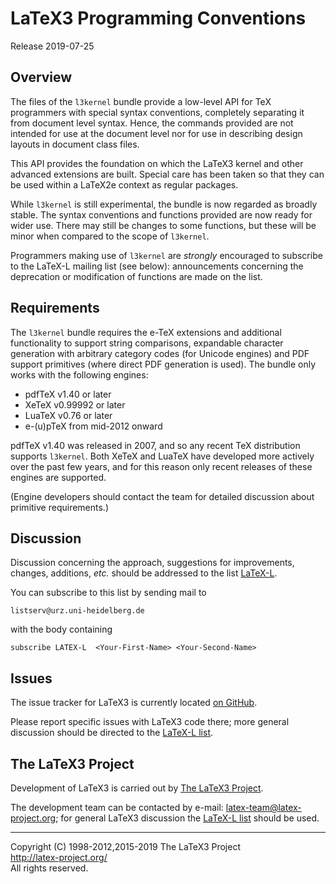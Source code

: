 LaTeX3 Programming Conventions
==============================

Release 2019-07-25

Overview
--------

The files of the `l3kernel` bundle provide a low-level API for TeX programmers
with special syntax conventions, completely separating it from document level
syntax. Hence, the commands provided are not intended for use at the document
level nor for use in describing design layouts in document class files.

This API provides the foundation on which the LaTeX3 kernel and other advanced
extensions are built. Special care has been taken so that they can be used
within a LaTeX2e context as regular packages.

While `l3kernel` is still experimental, the bundle is now regarded as broadly
stable. The syntax conventions and functions provided are now ready for wider
use. There may still be changes to some functions, but these will be minor when
compared to the scope of `l3kernel`.

Programmers making use of `l3kernel` are *strongly* encouraged to subscribe to
the LaTeX-L mailing list (see below): announcements concerning the deprecation
or modification of functions are made on the list.

Requirements
------------

The `l3kernel` bundle requires the e-TeX extensions and additional functionality
to support string comparisons, expandable character generation with arbitrary
category codes (for Unicode engines) and PDF support primitives (where direct
PDF generation is used). The bundle only works with the following engines:
* pdfTeX v1.40 or later
* XeTeX v0.99992 or later
* LuaTeX v0.76 or later
* e-(u)pTeX from mid-2012 onward

pdfTeX v1.40 was released in 2007, and so any recent TeX distribution
supports `l3kernel`. Both XeTeX and LuaTeX have developed more
actively over the past few years, and for this reason only recent
releases of these engines are supported.

(Engine developers should contact the team for detailed discussion about
primitive requirements.)

Discussion
----------

Discussion concerning the approach, suggestions for improvements,
changes, additions, _etc._ should be addressed to the list
[LaTeX-L](https://listserv.uni-heidelberg.de/cgi-bin/wa?A0=LATEX-L).

You can subscribe to this list by sending mail to

    listserv@urz.uni-heidelberg.de

with the body containing

    subscribe LATEX-L  <Your-First-Name> <Your-Second-Name>

Issues
------

The issue tracker for LaTeX3 is currently located
[on GitHub](https://github.com/latex3/latex3/issues).

Please report specific issues with LaTeX3 code there; more general
discussion should be directed to the [LaTeX-L list](#Discussion).

The LaTeX3 Project
------------------

Development of LaTeX3 is carried out by
[The LaTeX3 Project](https://www.latex-project.org/latex3/).

The development team can be contacted
by e-mail: <latex-team@latex-project.org>; for general LaTeX3 discussion
the [LaTeX-L list](#Discussion) should be used.

-----

<p>Copyright (C) 1998-2012,2015-2019 The LaTeX3 Project <br />
<a href="http://latex-project.org/">http://latex-project.org/</a> <br />
All rights reserved.</p>
